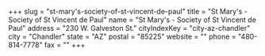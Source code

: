 +++
slug = "st-mary's-society-of-st-vincent-de-paul"
title = "St Mary's - Society of St Vincent de Paul"
name = "St Mary's - Society of St Vincent de Paul"
address = "230 W. Galveston St."
cityIndexKey = "city-az-chandler"
city = "Chandler"
state = "AZ"
postal = "85225"
website = ""
phone = "480-814-7778"
fax = ""
+++
